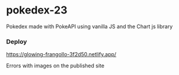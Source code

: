# pokedex-23
Pokedex made with PokeAPI using vanilla JS and the Chart js library

### Deploy
https://glowing-frangollo-3f2d50.netlify.app/

Errors with images on the published site
